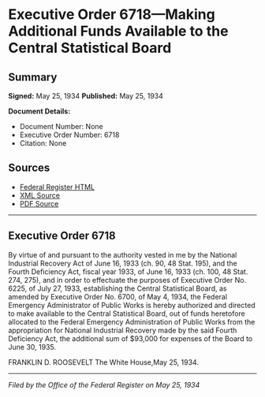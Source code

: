 # Executive Order 6718—Making Additional Funds Available to the Central Statistical Board

## Summary

**Signed:** May 25, 1934
**Published:** May 25, 1934

**Document Details:**
- Document Number: None
- Executive Order Number: 6718
- Citation: None

## Sources
- [Federal Register HTML](https://www.presidency.ucsb.edu/documents/executive-order-6718-making-additional-funds-available-the-central-statistical-board)
- [XML Source](None)
- [PDF Source](None)

---

## Executive Order 6718

By virtue of and pursuant to the authority vested in me by the National Industrial Recovery Act of June 16, 1933 (ch. 90, 48 Stat. 195), and the Fourth Deficiency Act, fiscal year 1933, of June 16, 1933 (ch. 100, 48 Stat. 274, 275), and in order to effectuate the purposes of Executive Order No. 6225, of July 27, 1933, establishing the Central Statistical Board, as amended by Executive Order No. 6700, of May 4, 1934, the Federal Emergency Administrator of Public Works is hereby authorized and directed to make available to the Central Statistical Board, out of funds heretofore allocated to the Federal Emergency Administration of Public Works from the appropriation for National Industrial Recovery made by the said Fourth Deficiency Act, the additional sum of $93,000 for expenses of the Board to June 30, 1935.

FRANKLIN D. ROOSEVELT
The White House,May 25, 1934.

---

*Filed by the Office of the Federal Register on May 25, 1934*
